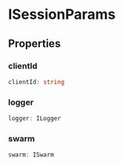 # ISessionParams

## Properties

### clientId

```ts
clientId: string
```

### logger

```ts
logger: ILogger
```

### swarm

```ts
swarm: ISwarm
```
